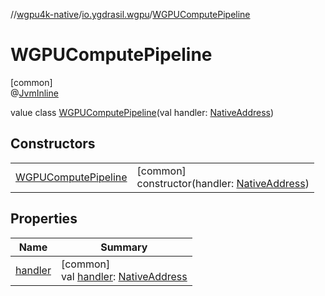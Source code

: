 //[wgpu4k-native](../../../index.md)/[io.ygdrasil.wgpu](../index.md)/[WGPUComputePipeline](index.md)

# WGPUComputePipeline

[common]\
@[JvmInline](https://kotlinlang.org/api/core/kotlin-stdlib/kotlin.jvm/-jvm-inline/index.html)

value class [WGPUComputePipeline](index.md)(val handler: [NativeAddress](../../ffi/-native-address/index.md))

## Constructors

| | |
|---|---|
| [WGPUComputePipeline](-w-g-p-u-compute-pipeline.md) | [common]<br>constructor(handler: [NativeAddress](../../ffi/-native-address/index.md)) |

## Properties

| Name | Summary |
|---|---|
| [handler](handler.md) | [common]<br>val [handler](handler.md): [NativeAddress](../../ffi/-native-address/index.md) |